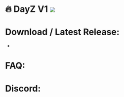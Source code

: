 # 🔥 DayZ V1 ![](https://img.shields.io/badge/CSGO-LINUX-green)

# Download / Latest Release:
* 

# FAQ:

# Discord:


